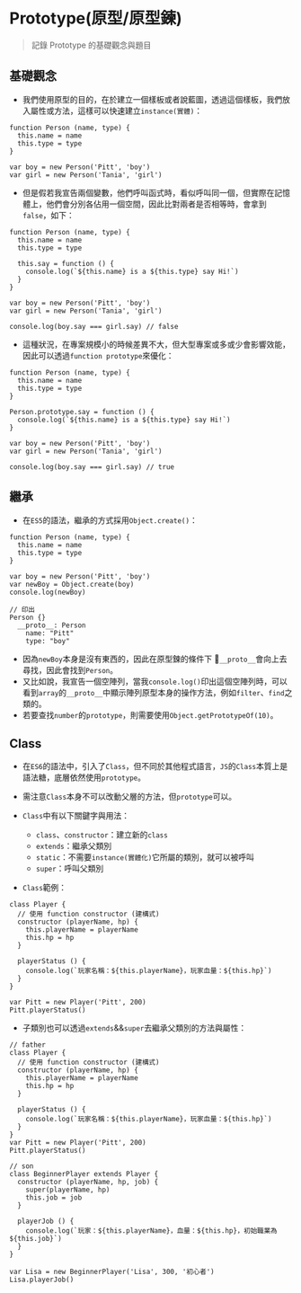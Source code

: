 # Prototype(原型/原型鍊)

> 記錄 Prototype 的基礎觀念與題目

## 基礎觀念

- 我們使用原型的目的，在於建立一個樣板或者說藍圖，透過這個樣板，我們放入屬性或方法，這樣可以快速建立`instance(實體)`：

```
function Person (name, type) {
  this.name = name
  this.type = type
}

var boy = new Person('Pitt', 'boy')
var girl = new Person('Tania', 'girl')
```

- 但是假若我宣告兩個變數，他們呼叫函式時，看似呼叫同一個，但實際在記憶體上，他們會分別各佔用一個空間，因此比對兩者是否相等時，會拿到`false`，如下：

```
function Person (name, type) {
  this.name = name
  this.type = type

  this.say = function () {
    console.log(`${this.name} is a ${this.type} say Hi!`)
  }
}

var boy = new Person('Pitt', 'boy')
var girl = new Person('Tania', 'girl')

console.log(boy.say === girl.say) // false
```

- 這種狀況，在專案規模小的時候差異不大，但大型專案或多或少會影響效能，因此可以透過`function prototype`來優化：

```
function Person (name, type) {
  this.name = name
  this.type = type
}

Person.prototype.say = function () {
  console.log(`${this.name} is a ${this.type} say Hi!`)
}

var boy = new Person('Pitt', 'boy')
var girl = new Person('Tania', 'girl')

console.log(boy.say === girl.say) // true
```

## 繼承

- 在`ES5`的語法，繼承的方式採用`Object.create()`：

```
function Person (name, type) {
  this.name = name
  this.type = type
}

var boy = new Person('Pitt', 'boy')
var newBoy = Object.create(boy)
console.log(newBoy)

// 印出
Person {}
  __proto__: Person
    name: "Pitt"
    type: "boy"
```

- 因為`newBoy`本身是沒有東西的，因此在原型鍊的條件下 `__proto__`會向上去尋找，因此會找到`Person`。
- 又比如說，我宣告一個空陣列，當我`console.log()`印出這個空陣列時，可以看到`array`的`__proto__`中顯示陣列原型本身的操作方法，例如`filter`、`find`之類的。
- 若要查找`number`的`prototype`，則需要使用`Object.getPrototypeOf(10)`。

## Class

- 在`ES6`的語法中，引入了`Class`，但不同於其他程式語言，`JS`的`Class`本質上是語法糖，底層依然使用`prototype`。
- 需注意`Class`本身不可以改動父層的方法，但`prototype`可以。
- `Class`中有以下關鍵字與用法：

  - `class`、`constructor`：建立新的`class`
  - `extends`：繼承父類別
  - `static`：不需要`instance(實體化)`它所屬的類別，就可以被呼叫
  - `super`：呼叫父類別

- `Class`範例：

```
class Player {
  // 使用 function constructor (建構式)
  constructor (playerName, hp) {
    this.playerName = playerName
    this.hp = hp
  }

  playerStatus () {
    console.log(`玩家名稱：${this.playerName}，玩家血量：${this.hp}`)
  }
}

var Pitt = new Player('Pitt', 200)
Pitt.playerStatus()
```

- 子類別也可以透過`extends`&&`super`去繼承父類別的方法與屬性：

```
// father
class Player {
  // 使用 function constructor (建構式)
  constructor (playerName, hp) {
    this.playerName = playerName
    this.hp = hp
  }

  playerStatus () {
    console.log(`玩家名稱：${this.playerName}，玩家血量：${this.hp}`)
  }
}
var Pitt = new Player('Pitt', 200)
Pitt.playerStatus()

// son
class BeginnerPlayer extends Player {
  constructor (playerName, hp, job) {
    super(playerName, hp)
    this.job = job
  }

  playerJob () {
    console.log(`玩家：${this.playerName}，血量：${this.hp}，初始職業為${this.job}`)
  }
}

var Lisa = new BeginnerPlayer('Lisa', 300, '初心者')
Lisa.playerJob()
```
